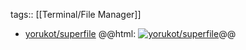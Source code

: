 tags:: [[Terminal/File Manager]]

- [yorukot/superfile](https://github.com/yorukot/superfile)
  @@html: <a href="https://github.com/yorukot/superfile/"><img src="https://github-readme-stats-astronomer.vercel.app/api/pin/?username=yorukot&repo=superfile&theme=tokyonight" alt="yorukot/superfile"/></a>@@